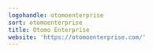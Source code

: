 ```yaml
---
logohandle: otomoenterprise
sort: otomoenterprise
title: Otomo Enterprise
website: 'https://otomoenterprise.com/'
---
```

